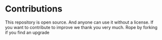 # Contributions
This repository is open source. And anyone can use it without a license. If you want to contribute to improve we thank you very much. Rope by forking if you find an upgrade
